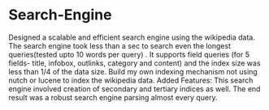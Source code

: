 Search-Engine
=============

Designed a scalable and efficient search engine using the wikipedia data. The search engine took less than a sec to search even the longest queries(tested upto 10 words per query) . It supports field queries (for 5 fields- title, infobox, outlinks, category and content) and the index size was less than 1/4 of the data size. Build my own indexing mechanism not using nutch or lucene to index the wikipedia data. Added Features: This search engine involved creation of secondary and tertiary indices as well. The end result was a robust search engine parsing almost every query.